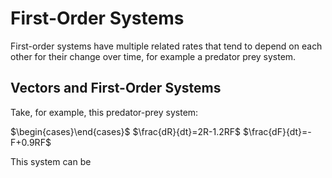 # First-Order Systems

First-order systems have multiple related rates that tend to depend on each other for their change over time, for example a predator prey system.

## Vectors and First-Order Systems

Take, for example, this predator-prey system:


$\begin{cases}\end{cases}$
$\frac{dR}{dt}=2R-1.2RF$
$\frac{dF}{dt}=-F+0.9RF$

This system can be 